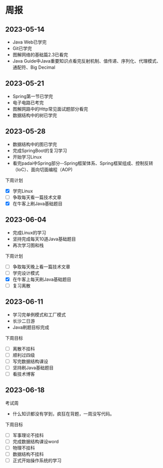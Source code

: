 # 周报

## 2023-05-14

- Java Web已学完
- Git已学完
- 图解网络的基础篇2.3已看完
- Java Guide中Java重要知识点看完反射机制、值传递、序列化、代理模式、通配符、Big Decimal

## 2023-05-21

- Spring第一节已学完
- 电子电路已考完
- 图解网路中的Http常见面试题部分看完
- 数据结构中的树已学完

## 2023-05-28

- 数据结构中的图已学完
- 完成SpringBoot的复习学习
- 开始学习Linux
- 看完padai中Spring部分--Spring框架体系、Spring框架组成、控制反转（IoC）、面向切面编程（AOP)

下周计划

- [x] 学完Linux
- [ ] 争取每天看一篇技术文章
- [x] 在牛客上刷Java基础题目

##  2023-06-04

- 完成Linux的学习
- 坚持完成每天10道Java基础题目
- 再次学习图和栈

下周计划

 - [ ] 争取每天晚上看一篇技术文章
 - [ ] 学完设计模式
 - [x] 在牛客上每天刷Java基础题目
 - [ ] 复习离散

## 2023-06-11

- 学习完单例模式和工厂模式
- 长沙二日游
- Java刷题目标完成

下周目标

- [ ] 离散不挂科
- [ ] 顺利过四级
- [ ] 写完数据结构课设
- [ ] 坚持刷Java基础题目
- [ ] 看技术博客

## 2023-06-18

考试周

- 什么知识都没有学到，疯狂在背题，一周没写代码。

下周目标

- [ ] 军事理论不挂科
- [ ] 完成数据结构课设word
- [ ] 物理不挂科
- [ ] 数据结构不挂科
- [ ] 正式开始操作系统的学习